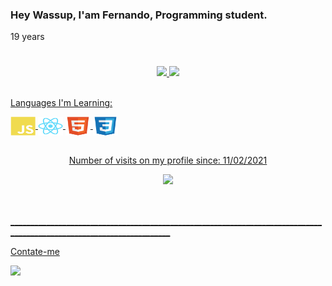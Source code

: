 ### Hey Wassup, I'am Fernando, Programming student.
19 years
 #
 <div align="center">
  <a href="https://github.com/Nandrix225">
  <img height="150em" src="https://github-readme-stats.vercel.app/api?username=Nandrix225&show_icons=true&theme=dark&include_all_commits=true&count_private=true"/>
  <img height="130em" src="https://github-readme-stats.vercel.app/api/top-langs/?username=Nandrix225&layout=compact&langs_count=7&theme=dark"/>
</div>
  <div style="display: inline_block"><br>
   <p>Languages I'm Learning:</p> 
  <img align="center" alt="Nando-Js" height="30" width="40" src="https://raw.githubusercontent.com/devicons/devicon/master/icons/javascript/javascript-plain.svg">
  <img align="center" alt="Nando-React" height="30" width="40" src="https://raw.githubusercontent.com/devicons/devicon/master/icons/react/react-original.svg">
  <img align="center" alt="Nando-HTML" height="30" width="40" src="https://raw.githubusercontent.com/devicons/devicon/master/icons/html5/html5-original.svg">
  <img align="center" alt="Nando-CSS" height="30" width="40" src="https://raw.githubusercontent.com/devicons/devicon/master/icons/css3/css3-original.svg">
</div>
 <br>
<p align="center"> Number of visits on my profile since: 11/02/2021 </p>
<p align="center">   <img alingn="center" src="https://profile-counter.glitch.me/Nandrix225/count.svg" /></p>
 <br>
 <div>
  <br>
  ______________________________________________________________________________________________________________________
  <p> Contate-me </p> 
  <a href="https://www.instagram.com/staid.nando/" target="_blank"><img src="https://img.shields.io/badge/-Instagram-%23E4405F?style=for-the-badge&logo=instagram&logoColor=white" target="_blank"></a>
